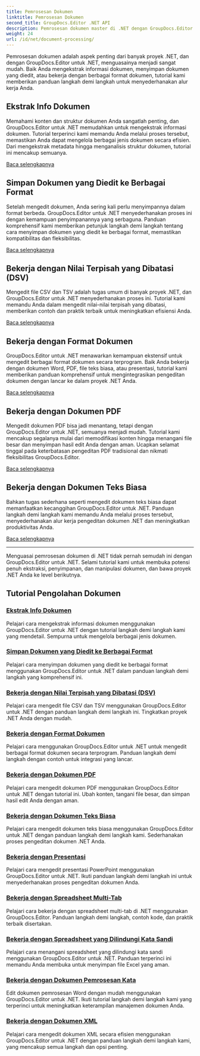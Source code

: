 ```yaml
---
title: Pemrosesan Dokumen
linktitle: Pemrosesan Dokumen
second_title: GroupDocs.Editor .NET API
description: Pemrosesan dokumen master di .NET dengan GroupDocs.Editor. Pelajari cara mengekstrak informasi, menyimpan ke berbagai format, dan bekerja dengan berbagai jenis dokumen dengan mudah.
weight: 24
url: /id/net/document-processing/
---
```


Pemrosesan dokumen adalah aspek penting dari banyak proyek .NET, dan dengan GroupDocs.Editor untuk .NET, menguasainya menjadi sangat mudah. Baik Anda mengekstrak informasi dokumen, menyimpan dokumen yang diedit, atau bekerja dengan berbagai format dokumen, tutorial kami memberikan panduan langkah demi langkah untuk menyederhanakan alur kerja Anda.

## Ekstrak Info Dokumen

Memahami konten dan struktur dokumen Anda sangatlah penting, dan GroupDocs.Editor untuk .NET memudahkan untuk mengekstrak informasi dokumen. Tutorial terperinci kami memandu Anda melalui proses tersebut, memastikan Anda dapat mengelola berbagai jenis dokumen secara efisien. Dari mengekstrak metadata hingga menganalisis struktur dokumen, tutorial ini mencakup semuanya.

[Baca selengkapnya](./extract-document-info/)

## Simpan Dokumen yang Diedit ke Berbagai Format

Setelah mengedit dokumen, Anda sering kali perlu menyimpannya dalam format berbeda. GroupDocs.Editor untuk .NET menyederhanakan proses ini dengan kemampuan penyimpanannya yang serbaguna. Panduan komprehensif kami memberikan petunjuk langkah demi langkah tentang cara menyimpan dokumen yang diedit ke berbagai format, memastikan kompatibilitas dan fleksibilitas.

[Baca selengkapnya](./save-edited-document-various-formats/)

## Bekerja dengan Nilai Terpisah yang Dibatasi (DSV)

Mengedit file CSV dan TSV adalah tugas umum di banyak proyek .NET, dan GroupDocs.Editor untuk .NET menyederhanakan proses ini. Tutorial kami memandu Anda dalam mengedit nilai-nilai terpisah yang dibatasi, memberikan contoh dan praktik terbaik untuk meningkatkan efisiensi Anda.

[Baca selengkapnya](./work-dsv/)

## Bekerja dengan Format Dokumen

GroupDocs.Editor untuk .NET menawarkan kemampuan ekstensif untuk mengedit berbagai format dokumen secara terprogram. Baik Anda bekerja dengan dokumen Word, PDF, file teks biasa, atau presentasi, tutorial kami memberikan panduan komprehensif untuk mengintegrasikan pengeditan dokumen dengan lancar ke dalam proyek .NET Anda.

[Baca selengkapnya](./work-document-formats/)

## Bekerja dengan Dokumen PDF

Mengedit dokumen PDF bisa jadi menantang, tetapi dengan GroupDocs.Editor untuk .NET, semuanya menjadi mudah. Tutorial kami mencakup segalanya mulai dari memodifikasi konten hingga menangani file besar dan menyimpan hasil edit Anda dengan aman. Ucapkan selamat tinggal pada keterbatasan pengeditan PDF tradisional dan nikmati fleksibilitas GroupDocs.Editor.

[Baca selengkapnya](./work-pdf-documents/)

## Bekerja dengan Dokumen Teks Biasa

Bahkan tugas sederhana seperti mengedit dokumen teks biasa dapat memanfaatkan kecanggihan GroupDocs.Editor untuk .NET. Panduan langkah demi langkah kami memandu Anda melalui proses tersebut, menyederhanakan alur kerja pengeditan dokumen .NET dan meningkatkan produktivitas Anda.

[Baca selengkapnya](./work-plain-text-documents/)

---

Menguasai pemrosesan dokumen di .NET tidak pernah semudah ini dengan GroupDocs.Editor untuk .NET. Selami tutorial kami untuk membuka potensi penuh ekstraksi, penyimpanan, dan manipulasi dokumen, dan bawa proyek .NET Anda ke level berikutnya.
## Tutorial Pengolahan Dokumen
### [Ekstrak Info Dokumen](./extract-document-info/)
Pelajari cara mengekstrak informasi dokumen menggunakan GroupDocs.Editor untuk .NET dengan tutorial langkah demi langkah kami yang mendetail. Sempurna untuk mengelola berbagai jenis dokumen.
### [Simpan Dokumen yang Diedit ke Berbagai Format](./save-edited-document-various-formats/)
Pelajari cara menyimpan dokumen yang diedit ke berbagai format menggunakan GroupDocs.Editor untuk .NET dalam panduan langkah demi langkah yang komprehensif ini.
### [Bekerja dengan Nilai Terpisah yang Dibatasi (DSV)](./work-dsv/)
Pelajari cara mengedit file CSV dan TSV menggunakan GroupDocs.Editor untuk .NET dengan panduan langkah demi langkah ini. Tingkatkan proyek .NET Anda dengan mudah.
### [Bekerja dengan Format Dokumen](./work-document-formats/)
Pelajari cara menggunakan GroupDocs.Editor untuk .NET untuk mengedit berbagai format dokumen secara terprogram. Panduan langkah demi langkah dengan contoh untuk integrasi yang lancar.
### [Bekerja dengan Dokumen PDF](./work-pdf-documents/)
Pelajari cara mengedit dokumen PDF menggunakan GroupDocs.Editor untuk .NET dengan tutorial ini. Ubah konten, tangani file besar, dan simpan hasil edit Anda dengan aman.
### [Bekerja dengan Dokumen Teks Biasa](./work-plain-text-documents/)
Pelajari cara mengedit dokumen teks biasa menggunakan GroupDocs.Editor untuk .NET dengan panduan langkah demi langkah kami. Sederhanakan proses pengeditan dokumen .NET Anda.
### [Bekerja dengan Presentasi](./work-presentations/)
Pelajari cara mengedit presentasi PowerPoint menggunakan GroupDocs.Editor untuk .NET. Ikuti panduan langkah demi langkah ini untuk menyederhanakan proses pengeditan dokumen Anda.
### [Bekerja dengan Spreadsheet Multi-Tab](./work-multi-tab-spreadsheets/)
Pelajari cara bekerja dengan spreadsheet multi-tab di .NET menggunakan GroupDocs.Editor. Panduan langkah demi langkah, contoh kode, dan praktik terbaik disertakan.
### [Bekerja dengan Spreadsheet yang Dilindungi Kata Sandi](./work-password-protected-spreadsheets/)
Pelajari cara menangani spreadsheet yang dilindungi kata sandi menggunakan GroupDocs.Editor untuk .NET. Panduan terperinci ini memandu Anda membuka untuk menyimpan file Excel yang aman.
### [Bekerja dengan Dokumen Pemrosesan Kata](./work-word-processing-documents/)
Edit dokumen pemrosesan Word dengan mudah menggunakan GroupDocs.Editor untuk .NET. Ikuti tutorial langkah demi langkah kami yang terperinci untuk meningkatkan keterampilan manajemen dokumen Anda.
### [Bekerja dengan Dokumen XML](./work-xml-documents/)
Pelajari cara mengedit dokumen XML secara efisien menggunakan GroupDocs.Editor untuk .NET dengan panduan langkah demi langkah kami, yang mencakup semua langkah dan opsi penting.